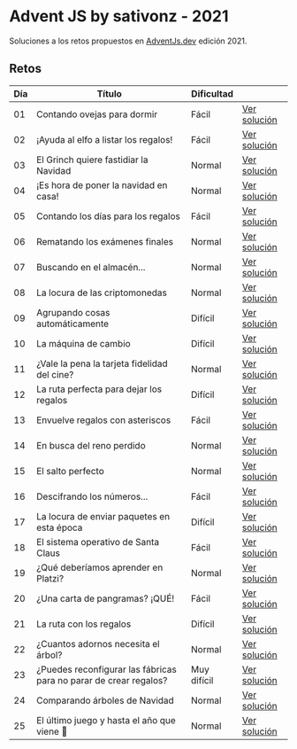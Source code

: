 # Advent JS by sativonz - 2021

Soluciones a los retos propuestos en [AdventJs.dev](https://advent.dev) edición 2021.

## Retos

| Día | Título                                                            | Dificultad  |                                       |
| --- | ----------------------------------------------------------------- | ----------- | ------------------------------------- |
| 01  | Contando ovejas para dormir                                       | Fácil       | [Ver solución](./retos/reto-1/day01.md) |
| 02  | ¡Ayuda al elfo a listar los regalos!                              | Fácil       | [Ver solución](./retos/reto-2/day02.md) |
| 03  | El Grinch quiere fastidiar la Navidad                             | Normal      | [Ver solución](./retos/reto-3/day03.md) |
| 04  | ¡Es hora de poner la navidad en casa!                             | Normal      | [Ver solución](./retos/reto-4/day04.md) |
| 05  | Contando los días para los regalos                                | Fácil       | [Ver solución](./retos/reto-5/day05.md) |
| 06  | Rematando los exámenes finales                                    | Normal      | [Ver solución](./retos/reto-6/day06.md) |
| 07  | Buscando en el almacén...                                         | Normal      | [Ver solución](./retos/reto-7/day07.md) |
| 08  | La locura de las criptomonedas                                    | Normal      | [Ver solución](./retos/reto-8/day08.md) |
| 09  | Agrupando cosas automáticamente                                   | Difícil     | [Ver solución](./retos/reto-9/day09.md) |
| 10  | La máquina de cambio                                              | Difícil     | [Ver solución](./retos/reto-10/day10.md) |
| 11  | ¿Vale la pena la tarjeta fidelidad del cine?                      | Normal      | [Ver solución](./retos/reto-11/day11.md) |
| 12  | La ruta perfecta para dejar los regalos                           | Difícil     | [Ver solución](./retos/reto-12/day12.md) |
| 13  | Envuelve regalos con asteriscos                                   | Fácil       | [Ver solución](./retos/reto-13/day13.md) |
| 14  | En busca del reno perdido                                         | Normal      | [Ver solución](./retos/reto-14/day14.md) |
| 15  | El salto perfecto                                                 | Normal      | [Ver solución](./retos/reto-15/day15.md) |
| 16  | Descifrando los números...                                        | Fácil       | [Ver solución](./retos/reto-16/reto-/day16.md) |
| 17  | La locura de enviar paquetes en esta época                        | Difícil     | [Ver solución](./retos/reto-17/day17.md) |
| 18  | El sistema operativo de Santa Claus                               | Fácil       | [Ver solución](./retos/reto-18/day18.md) |
| 19  | ¿Qué deberíamos aprender en Platzi?                               | Normal      | [Ver solución](./retos/reto-19/day19.md) |
| 20  | ¿Una carta de pangramas? ¡QUÉ!                                    | Fácil       | [Ver solución](./retos/reto-20/day20.md) |
| 21  | La ruta con los regalos                                           | Difícil     | [Ver solución](./retos/reto-21/day21.md) |
| 22  | ¿Cuantos adornos necesita el árbol?                               | Normal      | [Ver solución](./retos/reto-22/day22.md) |
| 23  | ¿Puedes reconfigurar las fábricas para no parar de crear regalos? | Muy difícil | [Ver solución](./retos/reto-23/day23.md) |
| 24  | Comparando árboles de Navidad                                     | Normal      | [Ver solución](./retos/reto-24/day24.md) |
| 25  | El último juego y hasta el año que viene 👋                        | Normal      | [Ver solución](./retos/reto-25/day25.md) |

